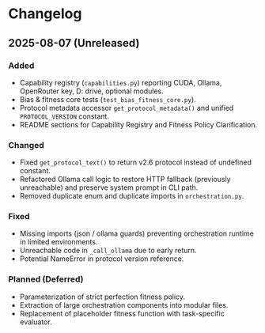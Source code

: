 # Changelog

## 2025-08-07 (Unreleased)
### Added
- Capability registry (`capabilities.py`) reporting CUDA, Ollama, OpenRouter key, D: drive, optional modules.
- Bias & fitness core tests (`test_bias_fitness_core.py`).
- Protocol metadata accessor `get_protocol_metadata()` and unified `PROTOCOL_VERSION` constant.
- README sections for Capability Registry and Fitness Policy Clarification.

### Changed
- Fixed `get_protocol_text()` to return v2.6 protocol instead of undefined constant.
- Refactored Ollama call logic to restore HTTP fallback (previously unreachable) and preserve system prompt in CLI path.
- Removed duplicate enum and duplicate imports in `orchestration.py`.

### Fixed
- Missing imports (json / ollama guards) preventing orchestration runtime in limited environments.
- Unreachable code in `_call_ollama` due to early return.
- Potential NameError in protocol version reference.

### Planned (Deferred)
- Parameterization of strict perfection fitness policy.
- Extraction of large orchestration components into modular files.
- Replacement of placeholder fitness function with task-specific evaluator.

